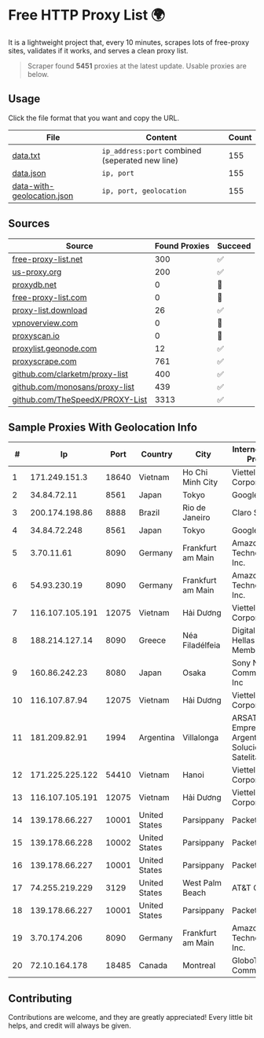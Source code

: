 
# Free HTTP Proxy List 🌍

It is a lightweight project that, every 10 minutes, scrapes lots of free-proxy sites, validates if it works, and serves a clean proxy list.


> Scraper found **5451** proxies at the latest update. Usable proxies are below.

## Usage

Click the file format that you want and copy the URL.


|File|Content|Count|
|----|-------|-----|
|[data.txt](https://raw.githubusercontent.com/themiralay/Proxy-List-World/master/data.txt)|`ip_address:port` combined (seperated new line)|155|
|[data.json](https://raw.githubusercontent.com/themiralay/Proxy-List-World/master/data.json)|`ip, port`|155|
|[data-with-geolocation.json](https://raw.githubusercontent.com/themiralay/Proxy-List-World/master/data-with-geolocation.json)|`ip, port, geolocation`|155|

## Sources

|Source|Found Proxies|Succeed|
|------|-------------|-------|
|[free-proxy-list.net](https://free-proxy-list.net)|300|✅|
|[us-proxy.org](https://www.us-proxy.org)|200|✅|
|[proxydb.net](http://proxydb.net)|0|🚫|
|[free-proxy-list.com](https://free-proxy-list.com/?page=&port=&type%5B%5D=http&type%5B%5D=https&up_time=0&search=Search)|0|🚫|
|[proxy-list.download](https://www.proxy-list.download/HTTP)|26|✅|
|[vpnoverview.com](https://vpnoverview.com/privacy/anonymous-browsing/free-proxy-servers)|0|🚫|
|[proxyscan.io](https://www.proxyscan.io)|0|🚫|
|[proxylist.geonode.com](https://proxylist.geonode.com/api/proxy-list?limit=300&page=1&sort_by=lastChecked&sort_type=desc&protocols=http,https)|12|✅|
|[proxyscrape.com](https://api.proxyscrape.com/v2/?request=displayproxies&protocol=http&timeout=10000&country=all&ssl=all&anonymity=all)|761|✅|
|[github.com/clarketm/proxy-list](https://raw.githubusercontent.com/clarketm/proxy-list/master/proxy-list-raw.txt)|400|✅|
|[github.com/monosans/proxy-list](https://raw.githubusercontent.com/monosans/proxy-list/main/proxies/http.txt)|439|✅|
|[github.com/TheSpeedX/PROXY-List](https://raw.githubusercontent.com/TheSpeedX/PROXY-List/master/http.txt)|3313|✅|


## Sample Proxies With Geolocation Info

|#|Ip|Port|Country|City|Internet Service Provider|
|-|--|----|-------|----|-------------------------|
|1|171.249.151.3|18640|Vietnam|Ho Chi Minh City|Viettel Corporation|
|2|34.84.72.11|8561|Japan|Tokyo|Google LLC|
|3|200.174.198.86|8888|Brazil|Rio de Janeiro|Claro S.A|
|4|34.84.72.248|8561|Japan|Tokyo|Google LLC|
|5|3.70.11.61|8090|Germany|Frankfurt am Main|Amazon Technologies Inc.|
|6|54.93.230.19|8090|Germany|Frankfurt am Main|Amazon Technologies Inc.|
|7|116.107.105.191|12075|Vietnam|Hải Dương|Viettel Corporation|
|8|188.214.127.14|8090|Greece|Néa Filadélfeia|Digital Realty Hellas Single Member S.A|
|9|160.86.242.23|8080|Japan|Osaka|Sony Network Communications Inc|
|10|116.107.87.94|12075|Vietnam|Hải Dương|Viettel Corporation|
|11|181.209.82.91|1994|Argentina|Villalonga|ARSAT - Empresa Argentina de Soluciones Satelitales S.A.|
|12|171.225.225.122|54410|Vietnam|Hanoi|Viettel Corporation|
|13|116.107.105.191|12075|Vietnam|Hải Dương|Viettel Corporation|
|14|139.178.66.227|10001|United States|Parsippany|Packet Host, Inc.|
|15|139.178.66.228|10002|United States|Parsippany|Packet Host, Inc.|
|16|139.178.66.227|10001|United States|Parsippany|Packet Host, Inc.|
|17|74.255.219.229|3129|United States|West Palm Beach|AT&T Corp.|
|18|139.178.66.227|10001|United States|Parsippany|Packet Host, Inc.|
|19|3.70.174.206|8090|Germany|Frankfurt am Main|Amazon Technologies Inc.|
|20|72.10.164.178|18485|Canada|Montreal|GloboTech Communications|



## Contributing

Contributions are welcome, and they are greatly appreciated! Every
little bit helps, and credit will always be given.

